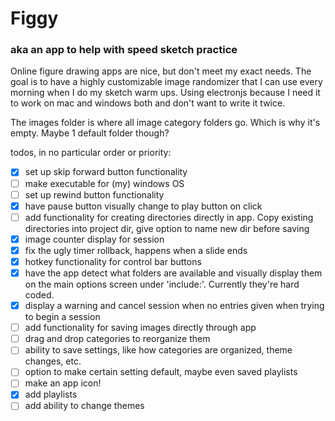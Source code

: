 # Figgy

### aka an app to help with speed sketch practice

Online figure drawing apps are nice, but don't meet my exact needs. The goal is to have a highly customizable image randomizer that I can use every morning when I do my sketch warm ups. Using electronjs because I need it to work on mac and windows both and don't want to write it twice.

The images folder is where all image category folders go. Which is why it's empty. Maybe 1 default folder though?

todos, in no particular order or priority:

- [x] set up skip forward button functionality
- [ ] make executable for (my) windows OS
- [ ] set up rewind button functionality
- [x] have pause button visually change to play button on click
- [ ] add functionality for creating directories directly in app. Copy existing directories into project dir, give option to name new dir before saving
- [x] image counter display for session
- [x] fix the ugly timer rollback, happens when a slide ends
- [x] hotkey functionality for control bar buttons
- [x] have the app detect what folders are available and visually display them on the main options screen under 'include:'. Currently they're hard coded.
- [x] display a warning and cancel session when no entries given when trying to begin a session
- [ ] add functionality for saving images directly through app
- [ ] drag and drop categories to reorganize them
- [ ] ability to save settings, like how categories are organized, theme changes, etc.
- [ ] option to make certain setting default, maybe even saved playlists
- [ ] make an app icon!
- [x] add playlists
- [ ] add ability to change themes
